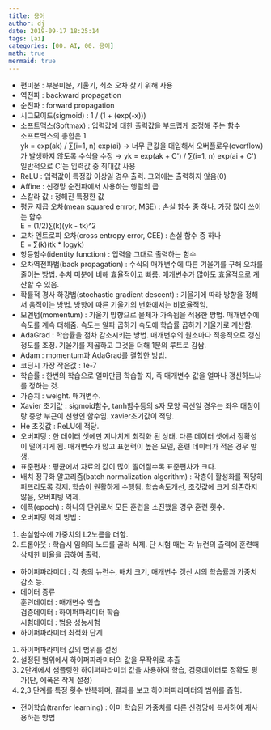 ```yaml
---
title: 용어
author: dj
date: 2019-09-17 18:25:14
tags: [ai]
categories: [00. AI, 00. 용어]
math: true
mermaid: true
---
```

* 편미분 : 부분미분, 기울기, 최소 오차 찾기 위해 사용
* 역전파 : backward propagation
* 순전파 : forward propagation
* 시그모이드(sigmoid) : 1 / (1 + (exp(-x)))
* 소프트맥스(Softmax) : 입력값에 대한 출력값을 부드럽게 조정해 주는 함수  
소프트맥스의 총합은 1  
yk = exp(ak) / ∑(i=1, n) exp(ai) → 너무 큰값을 대입해서 오버플로우(overflow)가 발생하지 않도록 수식을 수정 → yk = exp(ak + C') / ∑(i=1, n) exp(ai + C')   
일반적으로 C'는 입력값 중 최대값 사용
* ReLU : 입력값이 특정값 이상일 경우 출력. 그외에는 출력하지 않음(0)
* Affine : 신경망 순전파에서 사용하는 행렬의 곱
* 스칼라 값 : 정해진 특정한 값
* 평균 제곱 오차(mean squared errror, MSE) : 손실 함수 중 하나. 가장 많이 쓰이는 함수  
E = (1/2)∑(k)(yk - tk)^2
* 교차 엔트로피 오차(cross entropy error, CEE) : 손실 함수 중 하나  
E = ∑(k)(tk * logyk)
* 항등함수(identity function) : 입력을 그대로 출력하는 함수
* 오차역전파법(back propagation) : 수식의 매개변수에 따른 기울기를 구해 오차를 줄이는 방법. 수치 미분에 비해 효율적이고 빠름. 매개변수가 많아도 효율적으로 계산할 수 있음.
* 확률적 경사 하강법(stochastic gradient descent) : 기울기에 따라 방향을 정해서 움직이는 방법. 방향에 따른 기울기의 변화에서는 비효율적임.
* 모멘텀(momentum) : 기울기 방향으로 물체가 가속됨을 적용한 방법. 매개변수에 속도를 계속 더해줌. 속도는 알파 곱하기 속도에 학습률 곱하기 기울기로 계산함.
* AdaGrad : 학습률을 점차 감소시키는 방법. 매개변수의 원소마다 적응적으로 갱신 정도를 조정. 기울기를 제곱하고 그것을 더해 1분의 루트로 감쌈.
* Adam : momentum과 AdaGrad를 결합한 방법.
* 코딩시 가장 작은값 : 1e-7
* 학습률 : 한번의 학습으로 얼마만큼 학습할 지, 즉 매개변수 값을 얼마나 갱신하느냐를 정하는 것.
* 가중치 : weight. 매개변수.
* Xavier 초기값 : sigmoid함수, tanh함수등의 s자 모양 곡선일 경우는 좌우 대칭이랑 중앙 부근이 선형인 함수임. xavier초기값이 적당.
* He 초깃값 : ReLU에 적당.
* 오버피팅 : 한 데이터 셋에만 지나치게 최적화 된 상태. 다른 데이터 셋에서 정확성이 떨어지게 됨. 매개변수가 많고 표현력이 높은 모델, 훈련 데이터가 적은 경우 발생.
* 표준편차 : 평균에서 자료의 값이 많이 떨어질수록 표준편차가 크다.
* 배치 정규화 알고리즘(batch normalization algorithm) : 각층이 활성화를 적당히 퍼뜨리도록 강제. 학습이 원활하게 수행됨. 학습속도개선, 초깃값에 크게 의존하지 않음, 오버피팅 억제.
* 에폭(epoch) : 하나의 단위로서 모든 훈련을 소진했을 경우 훈련 횟수.
* 오버피팅 억제 방법 :
1. 손실함수에 가중치의 L2노름을 더함.
2. 드롭아웃 : 학습시 임의의 노드를 골라 삭제. 단 시험 때는 각 뉴런의 출력에 훈련때 삭제한 비율을 곱하여 출력.
* 하이퍼파라미터 : 각 층의 뉴런수, 배치 크기, 매개변수 갱신 시의 학습률과 가중치 감소 등.
* 데이터 종류  
훈련데이터 : 매개변수 학습  
검증데이터 : 하이퍼파라미터 학습  
시험데이터 : 범용 성능시험
* 하이퍼파라미터 최적화 단계
1. 하이퍼파라미터 값의 범위를 설정
2. 설정된 범위에서 하이퍼파라미터의 값을 무작위로 추출
3. 2단계에서 샘플링한 하이퍼파라미터 값을 사용하여 학습, 검증데이터로 정확도 평가(단, 에폭은 작게 설정)
4. 2,3 단계를 특정 횟수 반복하며, 결과를 보고 하이퍼파라미터의 범위를 좁힘.
* 전이학습(tranfer learning) : 이미 학습된 가중치를 다른 신경망에 복사하여 재사용하는 방법
